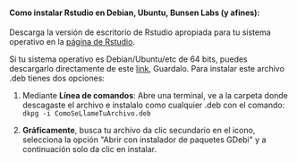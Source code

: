#### Como instalar Rstudio en Debian, Ubuntu, Bunsen Labs (y afines):

Descarga la versión de escritorio de Rstudio apropiada para tu sistema operativo en la [ página de Rstudio](https://www.rstudio.com/products/rstudio/download/).   


Si tu sistema operativo es Debian/Ubuntu/etc de  64 bits, puedes descargarlo directamente de este [link](https://download1.rstudio.org/rstudio-0.99.902-amd64.deb),  Guardalo. Para instalar este archivo .deb tienes dos opciones:

1. Mediante **Línea de comandos**: Abre una terminal, ve a la carpeta donde descagaste el archivo e instalalo como cualquier .deb con el comando:  ```dkpg -i ComoSeLlameTuArchivo.deb ```

2. **Gráficamente**, busca tu archivo da clic secundario en el icono, selecciona la opción "Abrir con instalador de paquetes GDebi" y a continuación solo da clic en instalar. 
